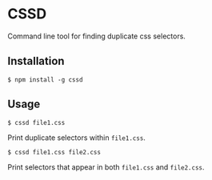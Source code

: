 # CSSD
Command line tool for finding duplicate css selectors.

## Installation
    
    $ npm install -g cssd

## Usage

    $ cssd file1.css
Print duplicate selectors within `file1.css`.

    $ cssd file1.css file2.css
Print selectors that appear in both `file1.css` and `file2.css`.
